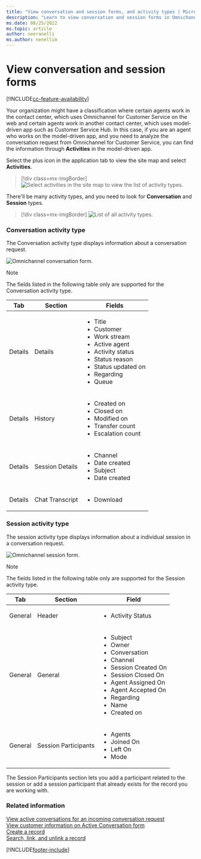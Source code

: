 ```yaml
---
title: "View conversation and session forms, and activity types | MicrosoftDocs"
description: "Learn to view conversation and session forms in Omnichannel for Customer Service. Also learn about conversation and session activity types."
ms.date: 08/25/2022
ms.topic: article
author: neeranelli
ms.author: nenellim
---
```


# View conversation and session forms

[!INCLUDE[cc-feature-availability](../../includes/cc-feature-availability.md)]

Your organization might have a classification where certain agents work in the contact center, which uses Omnichannel for Customer Service on the web and certain agents work in another contact center, which uses model-driven app such as Customer Service Hub. In this case, if you are an agent who works on the model-driven app, and you need to analyze the conversation request from Omnichannel for Customer Service, you can find the information through **Activities** in the model-driven app.

Select the plus icon in the application tab to view the site map and select **Activities**.

> [!div class=mx-imgBorder]
> ![Select activities in the site map to view the list of activity types.](../media/oceh-oc-activities.png "Select activities in the site map")

There'll be many activity types, and you need to look for **Conversation** and **Session** types.

> [!div class=mx-imgBorder]
> ![List of all activity types.](../media/oceh-oc-activities-list.png "List of all activity types")

### Conversation activity type

The Conversation activity type displays information about a conversation request.

![Omnichannel conversation form.](../media/oceh-oc-conversation-form.png "Omnichannel conversation form")  

> [!Note]
> The fields listed in the following table only are supported for the Conversation activity type.

| **Tab** | **Section**     | **Fields**        |
|---------|-----------------|-------------------|
| Details | Details         | <ul> <li>Title</li> <li>Customer</li> <li>Work stream </li> <li>Active agent</li> <li>Activity status</li> <li>Status reason</li> <li>Status updated on</li> <li>Regarding</li> <li>Queue</li> </ul>|
| Details | History         |<ul> <li>Created on</li> <li>Closed on</li> <li>Modified on</li> <li>Transfer count</li>  <li>Escalation count</li> <ul> |
| Details | Session Details |<ul> <li> Channel </li> <li>Date created</li> <li>Subject</li> <li>Date created</li> <ul>|
| Details | Chat Transcript |<ul> <li>Download</li> <ul>|

### Session activity type

The session activity type displays information about a individual session in a conversation request.

![Omnichannel session form.](../media/oceh-oc-session-form.png "Omnichannel session form")  

> [!Note]
> The fields listed in the following table only are supported for the Session activity type.

| **Tab** | **Section**          | **Field**          |
|---------|----------------------|--------------------|
| General | Header               | <ul> <li>Activity Status</li> </ul>|
| General | General              | <ul> <li>Subject</li> <li>Owner</li> <li>Conversation</li> <li>Channel</li> <li>Session Created On</li> <li>Session Closed On</li> <li>Agent Assigned On</li> <li>Agent Accepted On</li> <li>Regarding</li> <li>Name</li> <li>Created on</li> </ul> |
| General | Session Participants | <ul> <li>Agents</li> <li>Joined On</li> <li>Left On</li> <li>Mode</li> </ul> |

The Session Participants section lets you add a participant related to the session or add a session participant that already exists for the record you are working with.

### Related information

[View active conversations for an incoming conversation request](oc-view-customer-summary-incoming-conversation-request.md)  
[View customer information on Active Conversation form](oc-customer-summary.md)  
[Create a record](oc-create-record.md)  
[Search, link, and unlink a record](oc-search-link-unlink-record.md)  


[!INCLUDE[footer-include](../../includes/footer-banner.md)]
